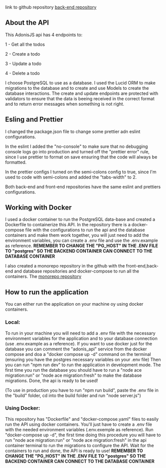link to github repository [back-end repository](https://github.com/KaduViana1/corelab-api)

## About the API

This AdonisJS api has 4 endpoints to:

1 - Get all the todos

2 - Create a todo

3 - Update a todo

4 - Delete a todo

I choose PostgreSQL to use as a database.
I used the Lucid ORM to make migrations to the database and to create and use Models to create the database interactions.
The create and update endpoints are protected with validators to ensure that the data is beeing received in the correct format and to return error messages when something is not right.

## Esling and Prettier

I changed the package.json file to change some prettier adn eslint configurations.

In the eslint I added the "no-console" to make sure that no debugging console logs go into production and turned off the "prettier error" rule, since I use prettier to format on save ensuring that the code will always be formatted.

In the prettier configs I turned on the semi-colons config to true, since I'm used to code with semi-colons and added the "tabs-width" to 2.

Both back-end and front-end repositories have the same eslint and prettiers configurations.

## Working with Docker

I used a docker container to run the PostgreSQL data-base and created a Dockerfile to containerize this API.
In the repository there is a docker-compose file with the configurations to run the api and the database containers and make them work together, you will just need to add the environment variables, you can create a .env file and use the .env.example as reference. **REMEMBER TO CHANGE THE "PG_HOST" IN THE .ENV FILE TO "postgres" SO THE BACKEND CONTAINER CAN CONNECT TO THE DATABASE CONTAINER**

I also created a monorepo repository in the github with the front-end,back-end and database repositories and docker-compose to run all the containers.
The [monorepo repository](https://github.com/KaduViana1/corelab-monorepo)

## How to run the application

You can either run the application on your machine oy using docker containers.

### Local:

To run in your machine you will need to add a .env file with the necessary environment variables for the application and to your database connection (use .env.example as a reference).
If you want to use docker just for the database you can comment the "adonis_api" service from the docker compose and doa a "docker compose up -d" command on the terminal (ensuring you have the postgres necessary variables on your .env file)
Then you can run "npm run dev" to run the application in development mode. The first time you run the database you should have to run a "node ace migration:run" or "node ace migration:fresh" to make the database migrations. Done, the api is ready to be used!

(To use in production you have to run "npm run build", paste the .env file in the "build" folder, cd into the build folder and run "node server.js")

### Using Docker:

This repository has "Dockerfile" and "docker-compose.yaml" files to easily run the API using docker containers.
You'll just have to create a .env file with the needed environment variables (.env.exemple as reference).
Run "docker-compose up -d", the first time doing this procedure you will have to run "node ace migration:run" or "node ace migration:fresh" in the api container terminal to run the migrations to configure the API. Wait for the containers to run and done, the API is ready to use!
**REMEMBER TO CHANGE THE "PG_HOST" IN THE .ENV FILE TO "postgres" SO THE BACKEND CONTAINER CAN CONNECT TO THE DATABASE CONTAINER**

